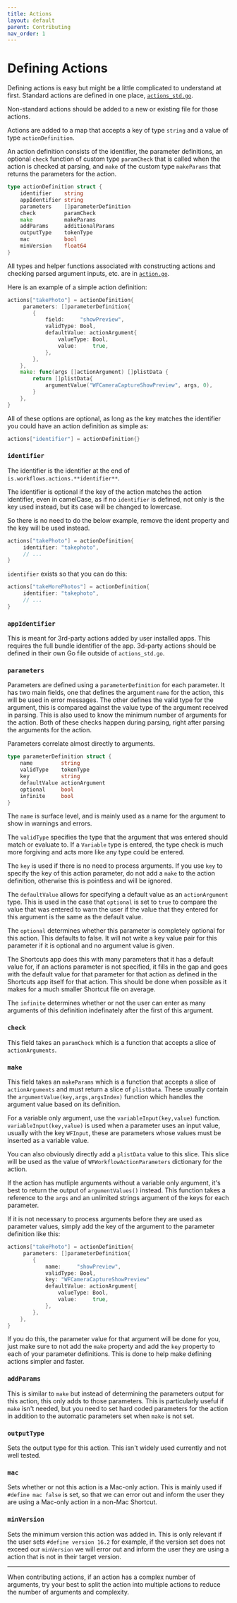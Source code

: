 ```yaml
---
title: Actions
layout: default
parent: Contributing
nav_order: 1
---
```


# Defining Actions

Defining actions is easy but might be a little complicated to understand at first. Standard actions are defined in one
place, [`actions_std.go`](https://github.com/electrikmilk/cherri/blob/main/actions_std.go).

Non-standard actions should be added to a new or existing file for those actions.

Actions are added to a map that accepts a key of type `string` and a value of type `actionDefinition`.

An action definition consists of the identifier, the parameter definitions, an optional `check` function of custom
type `paramCheck` that is called when the action is checked at parsing, and `make` of the custom type `makeParams`
that returns the parameters for the action.

```go
type actionDefinition struct {
	identifier    string
	appIdentifier string
	parameters    []parameterDefinition
	check         paramCheck
	make          makeParams
	addParams     additionalParams
	outputType    tokenType
	mac           bool
	minVersion    float64
}
```

All types and helper functions associated with constructing actions and checking parsed argument inputs, etc. are
in [`action.go`](https://github.com/electrikmilk/cherri/blob/main/action.go).

Here is an example of a simple action definition:

```go
actions["takePhoto"] = actionDefinition{
     parameters: []parameterDefinition{
		{
			field:     "showPreview",
			validType: Bool,
			defaultValue: actionArgument{
				valueType: Bool,
				value:     true,
			},
		},
	},
	make: func(args []actionArgument) []plistData {
		return []plistData{
			argumentValue("WFCameraCaptureShowPreview", args, 0),
		}
	},
}
```

All of these options are optional, as long as the key matches the identifier you could have an action definition as simple as:

```go
actions["identifier"] = actionDefinition{}
```

### `identifier`

The identifier is the identifier at the end of `is.workflows.actions.**identifier**`.

The identifier is optional if the key of the action matches the action identifier, even in camelCase, as if no `identifier`
is defined, not only is the key used instead, but its case will be changed to lowercase.

So there is no need to do the below example, remove the ident property and the key will be used instead.

```go
actions["takePhoto"] = actionDefinition{
     identifier: "takephoto",
     // ...
}
```

`identifier` exists so that you can do this:

```go
actions["takeMorePhotos"] = actionDefinition{
     identifier: "takephoto",
     // ...
}
```

### `appIdentifier`

This is meant for 3rd-party actions added by user installed apps. This requires the full bundle identifier of the app. 3d-party actions should be defined in their own Go file outside of `actions_std.go`.

### `parameters`

Parameters are defined using a `parameterDefinition` for each parameter. It has two main fields, one that defines the argument
`name` for the action, this will be used in error messages. The other defines the valid type for the argument, this is compared against the
value type of the argument received in parsing. This is also used to know the minimum number of arguments for the action. Both of these
checks happen during parsing, right after parsing the arguments for the action.

Parameters correlate almost directly to arguments.

```go
type parameterDefinition struct {
	name         string
	validType    tokenType
	key          string
	defaultValue actionArgument
	optional     bool
	infinite     bool
}
```

The `name` is surface level, and is mainly used as a name for the argument to show in warnings and errors.

The `validType` specifies the type that the argument that was entered should match or evaluate to. If a `Variable` type is entered, the type check is much more forgiving and acts more like any type could be entered.

The `key` is used if there is no need to process arguments. If you use `key` to specify the key of this action parameter, do not add a `make` to the action definition, otherwise this is pointless and will be ignored.

The `defaultValue` allows for specifying a default value as an `actionArgument` type. This is used in the case that `optional` is set to `true` to compare the value that was entered to warn the user if the value that they entered for this argument is the same as the default value.

The `optional` determines whether this parameter is completely optional for this action. This defaults to false. It will not write a key value pair for this parameter if it is optional and no argument value is given.

The Shortcuts app does this with many parameters that it has a default value for, if an actions parameter is not specified, it fills in the gap and goes with the default value for that parameter for that action as defined in the Shortcuts app itself for that action. This should be done when possible as it makes for a much smaller Shortcut file on average.

The `infinite` determines whether or not the user can enter as many arguments of this definition indefinately after the first of this argument.

### `check`

This field takes an `paramCheck` which is a function that accepts a slice of `actionArguments`.

### `make`

This field takes an `makeParams` which is a function that accepts a slice of `actionArguments` and must return a slice
of `plistData`. These usually contain the `argumentValue(key,args,argsIndex)` function which handles the argument value
based on its definition.

For a variable only argument, use the `variableInput(key,value)` function. `variableInput(key,value)` is used when a parameter uses an input value, usually with the key `WFInput`, these are parameters whose values must be inserted as a variable value.

You can also obviously directly add a `plistData` value to this slice. This slice will be used as the value of
`WFWorkflowActionParameters` dictionary for the action.

If the action has mutliple arguments without a variable only argument, it's best to return the output of `argumentValues()`
instead. This function takes a reference to the `args` and an unlimited strings argument of the keys for each parameter.

If it is not necessary to process arguments before they are used as parameter values, simply add the key of the argument to the parameter definition like this:

```go
actions["takePhoto"] = actionDefinition{
     parameters: []parameterDefinition{
		{
			name:     "showPreview",
			validType: Bool,
			key: "WFCameraCaptureShowPreview"
			defaultValue: actionArgument{
				valueType: Bool,
				value:     true,
			},
		},
	},
}
```

If you do this, the parameter value for that argument will be done for you, just make sure to not add the `make` property and add the `key` property to each of your parameter definitions. This is done to help make defining actions simpler and faster.

### `addParams`

This is similar to `make` but instead of determining the parameters output for this action, this only adds to those parameters. This is particularly useful if `make` isn't needed, but you need to set hard coded parameters for the action in addition to the automatic parameters set when `make` is not set.

### `outputType`

Sets the output type for this action. This isn't widely used currently and not well tested.

### `mac`

Sets whether or not this action is a Mac-only action. This is mainly used if `#define mac false` is set, so that we can error out and inform the user they are using a Mac-only action in a non-Mac Shortcut.

### `minVersion`

Sets the minimum version this action was added in. This is only relevant if the user sets `#define version 16.2` for example, if the version set does not exceed our `minVersion` we will error out and inform the user they are using a action that is not in their target version.

---

When contributing actions, if an action has a complex number of arguments, try your best to split the action into
multiple actions to reduce the number of arguments and complexity.

